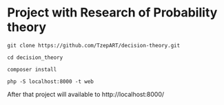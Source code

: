 Project with Research of Probability theory
====================================

`git clone https://github.com/TzepART/decision-theory.git`

`cd decision_theory`

`composer install`

`php -S localhost:8000 -t web`

After that project will available to http://localhost:8000/
